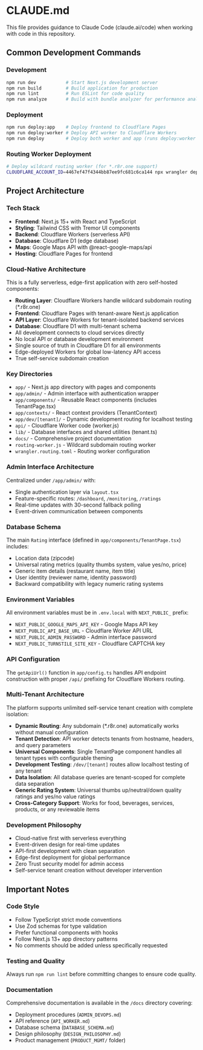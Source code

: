 # CLAUDE.md

This file provides guidance to Claude Code (claude.ai/code) when working with code in this repository.

## Common Development Commands

### Development
```bash
npm run dev           # Start Next.js development server
npm run build         # Build application for production
npm run lint          # Run ESLint for code quality
npm run analyze       # Build with bundle analyzer for performance analysis
```

### Deployment
```bash
npm run deploy:app    # Deploy frontend to Cloudflare Pages
npm run deploy:worker # Deploy API worker to Cloudflare Workers
npm run deploy        # Deploy both worker and app (runs deploy:worker then deploy:app)
```

### Routing Worker Deployment
```bash
# Deploy wildcard routing worker (for *.r8r.one support)
CLOUDFLARE_ACCOUNT_ID=4467ef47f4344bb87ee9fc681c6ca144 npx wrangler deploy --config wrangler.routing.toml --env production
```

## Project Architecture

### Tech Stack
- **Frontend**: Next.js 15+ with React and TypeScript
- **Styling**: Tailwind CSS with Tremor UI components
- **Backend**: Cloudflare Workers (serverless API)
- **Database**: Cloudflare D1 (edge database)
- **Maps**: Google Maps API with @react-google-maps/api
- **Hosting**: Cloudflare Pages for frontend

### Cloud-Native Architecture
This is a fully serverless, edge-first application with zero self-hosted components:
- **Routing Layer**: Cloudflare Workers handle wildcard subdomain routing (*.r8r.one)
- **Frontend**: Cloudflare Pages with tenant-aware Next.js application
- **API Layer**: Cloudflare Workers for tenant-isolated backend services
- **Database**: Cloudflare D1 with multi-tenant schema
- All development connects to cloud services directly
- No local API or database development environment
- Single source of truth in Cloudflare D1 for all environments
- Edge-deployed Workers for global low-latency API access
- True self-service subdomain creation

### Key Directories
- `app/` - Next.js app directory with pages and components
- `app/admin/` - Admin interface with authentication wrapper
- `app/components/` - Reusable React components (includes TenantPage.tsx)
- `app/contexts/` - React context providers (TenantContext)
- `app/dev/[tenant]/` - Dynamic development routing for localhost testing
- `api/` - Cloudflare Worker code (worker.js)
- `lib/` - Database interfaces and shared utilities (tenant.ts)
- `docs/` - Comprehensive project documentation
- `routing-worker.js` - Wildcard subdomain routing worker
- `wrangler.routing.toml` - Routing worker configuration

### Admin Interface Architecture
Centralized under `/app/admin/` with:
- Single authentication layer via `layout.tsx`
- Feature-specific routes: `/dashboard`, `/monitoring`, `/ratings`
- Real-time updates with 30-second fallback polling
- Event-driven communication between components

### Database Schema
The main `Rating` interface (defined in `app/components/TenantPage.tsx`) includes:
- Location data (zipcode)
- Universal rating metrics (quality thumbs system, value yes/no, price)
- Generic item details (restaurant name, item title)
- User identity (reviewer name, identity password)
- Backward compatibility with legacy numeric rating systems

### Environment Variables
All environment variables must be in `.env.local` with `NEXT_PUBLIC_` prefix:
- `NEXT_PUBLIC_GOOGLE_MAPS_API_KEY` - Google Maps API key
- `NEXT_PUBLIC_API_BASE_URL` - Cloudflare Worker API URL
- `NEXT_PUBLIC_ADMIN_PASSWORD` - Admin interface password
- `NEXT_PUBLIC_TURNSTILE_SITE_KEY` - Cloudflare CAPTCHA key

### API Configuration
The `getApiUrl()` function in `app/config.ts` handles API endpoint construction with proper `/api/` prefixing for Cloudflare Workers routing.

### Multi-Tenant Architecture
The platform supports unlimited self-service tenant creation with complete isolation:
- **Dynamic Routing**: Any subdomain (*.r8r.one) automatically works without manual configuration
- **Tenant Detection**: API worker detects tenants from hostname, headers, and query parameters
- **Universal Components**: Single TenantPage component handles all tenant types with configurable theming
- **Development Testing**: `/dev/[tenant]` routes allow localhost testing of any tenant
- **Data Isolation**: All database queries are tenant-scoped for complete data separation
- **Generic Rating System**: Universal thumbs up/neutral/down quality ratings and yes/no value ratings
- **Cross-Category Support**: Works for food, beverages, services, products, or any reviewable items

### Development Philosophy
- Cloud-native first with serverless everything
- Event-driven design for real-time updates
- API-first development with clean separation
- Edge-first deployment for global performance
- Zero Trust security model for admin access
- Self-service tenant creation without developer intervention

## Important Notes

### Code Style
- Follow TypeScript strict mode conventions
- Use Zod schemas for type validation
- Prefer functional components with hooks
- Follow Next.js 13+ app directory patterns
- No comments should be added unless specifically requested

### Testing and Quality
Always run `npm run lint` before committing changes to ensure code quality.

### Documentation
Comprehensive documentation is available in the `/docs` directory covering:
- Deployment procedures (`ADMIN_DEVOPS.md`)
- API reference (`API_WORKER.md`)  
- Database schema (`DATABASE_SCHEMA.md`)
- Design philosophy (`DESIGN_PHILOSOPHY.md`)
- Product management (`PRODUCT_MGMT/` folder)